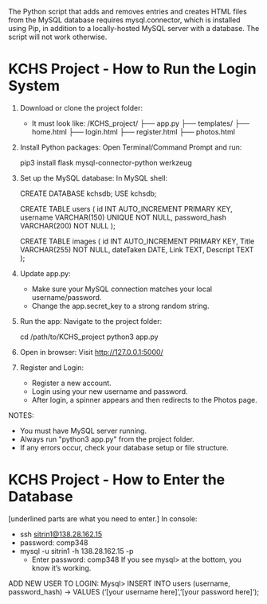 The Python script that adds and removes entries and creates HTML files from the MySQL database requires mysql.connector, which is installed using Pip, in addition to a locally-hosted MySQL server with a database. The script will not work otherwise.


KCHS Project - How to Run the Login System
===========================================

1. Download or clone the project folder:
   - It must look like:
     /KCHS_project/
     ├── app.py
     ├── templates/
         ├── home.html
         ├── login.html
         ├── register.html
         ├── photos.html

2. Install Python packages:
   Open Terminal/Command Prompt and run:

   pip3 install flask mysql-connector-python werkzeug

3. Set up the MySQL database:
   In MySQL shell:

   CREATE DATABASE kchsdb;
   USE kchsdb;

   CREATE TABLE users (
       id INT AUTO_INCREMENT PRIMARY KEY,
       username VARCHAR(150) UNIQUE NOT NULL,
       password_hash VARCHAR(200) NOT NULL
   );

   CREATE TABLE images (
       id INT AUTO_INCREMENT PRIMARY KEY,
       Title VARCHAR(255) NOT NULL,
       dateTaken DATE,
       Link TEXT,
       Descript TEXT
   );

4. Update app.py:
   - Make sure your MySQL connection matches your local username/password.
   - Change the app.secret_key to a strong random string.

5. Run the app:
   Navigate to the project folder:

   cd /path/to/KCHS_project
   python3 app.py

6. Open in browser:
   Visit http://127.0.0.1:5000/

7. Register and Login:
   - Register a new account.
   - Login using your new username and password.
   - After login, a spinner appears and then redirects to the Photos page.

NOTES:
- You must have MySQL server running.
- Always run "python3 app.py" from the project folder.
- If any errors occur, check your database setup or file structure.

KCHS Project - How to Enter the Database
===========================================
[underlined parts are what you need to enter.]
In console:
- ssh sitrin1@138.28.162.15
- password: comp348
- mysql -u sitrin1 -h 138.28.162.15 -p
    - Enter password: comp348
If you see mysql> at the bottom, you know it’s working.

ADD NEW USER TO LOGIN:
Mysql> INSERT INTO users (username, password_hash)
	->  VALUES (‘[your username here]’,’[your password here]’);
